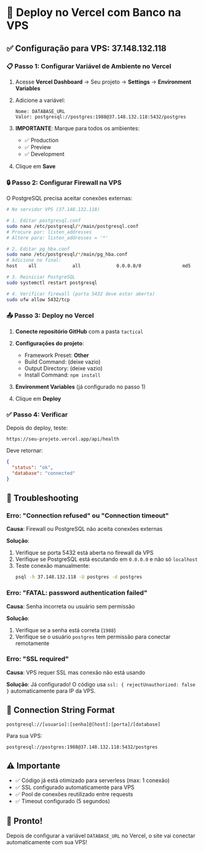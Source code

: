 # 🚀 Deploy no Vercel com Banco na VPS

## ✅ Configuração para VPS: 37.148.132.118

### 📋 Passo 1: Configurar Variável de Ambiente no Vercel

1. Acesse **Vercel Dashboard** → Seu projeto → **Settings** → **Environment Variables**

2. Adicione a variável:
   ```
   Nome: DATABASE_URL
   Valor: postgresql://postgres:1988@37.148.132.118:5432/postgres
   ```

3. **IMPORTANTE**: Marque para todos os ambientes:
   - ✅ Production
   - ✅ Preview
   - ✅ Development

4. Clique em **Save**

### 🔒 Passo 2: Configurar Firewall na VPS

O PostgreSQL precisa aceitar conexões externas:

```bash
# No servidor VPS (37.148.132.118)

# 1. Editar postgresql.conf
sudo nano /etc/postgresql/*/main/postgresql.conf
# Procure por: listen_addresses
# Altere para: listen_addresses = '*'

# 2. Editar pg_hba.conf
sudo nano /etc/postgresql/*/main/pg_hba.conf
# Adicione no final:
host    all             all             0.0.0.0/0               md5

# 3. Reiniciar PostgreSQL
sudo systemctl restart postgresql

# 4. Verificar firewall (porta 5432 deve estar aberta)
sudo ufw allow 5432/tcp
```

### 📤 Passo 3: Deploy no Vercel

1. **Conecte repositório GitHub** com a pasta `tactical`

2. **Configurações do projeto**:
   - Framework Preset: **Other**
   - Build Command: (deixe vazio)
   - Output Directory: (deixe vazio)
   - Install Command: `npm install`

3. **Environment Variables** (já configurado no passo 1)

4. Clique em **Deploy**

### ✅ Passo 4: Verificar

Depois do deploy, teste:

```
https://seu-projeto.vercel.app/api/health
```

Deve retornar:
```json
{
  "status": "ok",
  "database": "connected"
}
```

## 🔧 Troubleshooting

### Erro: "Connection refused" ou "Connection timeout"

**Causa**: Firewall ou PostgreSQL não aceita conexões externas

**Solução**:
1. Verifique se porta 5432 está aberta no firewall da VPS
2. Verifique se PostgreSQL está escutando em `0.0.0.0` e não só `localhost`
3. Teste conexão manualmente:
   ```bash
   psql -h 37.148.132.118 -U postgres -d postgres
   ```

### Erro: "FATAL: password authentication failed"

**Causa**: Senha incorreta ou usuário sem permissão

**Solução**:
1. Verifique se a senha está correta (`1988`)
2. Verifique se o usuário `postgres` tem permissão para conectar remotamente

### Erro: "SSL required"

**Causa**: VPS requer SSL mas conexão não está usando

**Solução**: Já configurado! O código usa `ssl: { rejectUnauthorized: false }` automaticamente para IP da VPS.

## 📝 Connection String Format

```
postgresql://[usuario]:[senha]@[host]:[porta]/[database]
```

Para sua VPS:
```
postgresql://postgres:1988@37.148.132.118:5432/postgres
```

## ⚠️ Importante

- ✅ Código já está otimizado para serverless (max: 1 conexão)
- ✅ SSL configurado automaticamente para VPS
- ✅ Pool de conexões reutilizado entre requests
- ✅ Timeout configurado (5 segundos)

## 🎯 Pronto!

Depois de configurar a variável `DATABASE_URL` no Vercel, o site vai conectar automaticamente com sua VPS!

